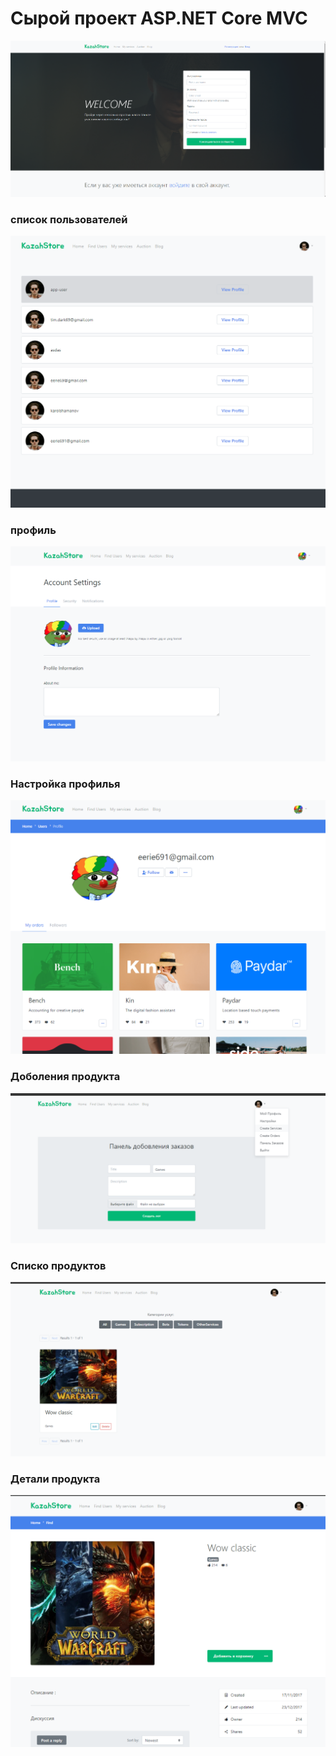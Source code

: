 # Сырой проект ASP.NET Core MVC
[![video](Image/Image-01.png)](https://youtu.be/wYtKgQM6gzI)

### список пользователей 
![](Image/Image-02.png)

### профиль
![](Image/Image-03.png)

### Настройка профилья 
![](Image/Image-04.png)

### Доболения продукта
![](Image/Image-05.png)

### Списко продуктов
![](Image/Image-06.png)

### Детали продукта
![](Image/image-07.png)



